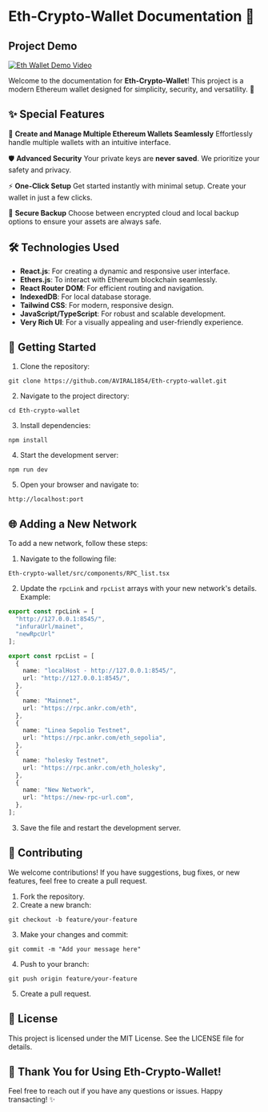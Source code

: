 # Eth-Crypto-Wallet Documentation 🌟

## Project Demo
[![Eth Wallet Demo Video](https://img.youtube.com/vi/FJocAayEz6M/0.jpg)](https://youtu.be/FJocAayEz6M?si=52-mWTyreMvh15LO)

Welcome to the documentation for **Eth-Crypto-Wallet**! This project is a modern Ethereum wallet designed for simplicity, security, and versatility. 🚀

## ✨ Special Features
🔑 **Create and Manage Multiple Ethereum Wallets Seamlessly**
Effortlessly handle multiple wallets with an intuitive interface.

🛡️ **Advanced Security**
Your private keys are **never saved**. We prioritize your safety and privacy.

⚡ **One-Click Setup**
Get started instantly with minimal setup. Create your wallet in just a few clicks.

📂 **Secure Backup**
Choose between encrypted cloud and local backup options to ensure your assets are always safe.

## 🛠️ Technologies Used
* **React.js**: For creating a dynamic and responsive user interface.
* **Ethers.js**: To interact with Ethereum blockchain seamlessly.
* **React Router DOM**: For efficient routing and navigation.
* **IndexedDB**: For local database storage.
* **Tailwind CSS**: For modern, responsive design.
* **JavaScript/TypeScript**: For robust and scalable development.
* **Very Rich UI**: For a visually appealing and user-friendly experience.

## 🚀 Getting Started
1. Clone the repository:
```
git clone https://github.com/AVIRAL1854/Eth-crypto-wallet.git
```

2. Navigate to the project directory:
```
cd Eth-crypto-wallet
```

3. Install dependencies:
```
npm install
```

4. Start the development server:
```
npm run dev
```

5. Open your browser and navigate to:
```
http://localhost:port
```

## 🌐 Adding a New Network
To add a new network, follow these steps:
1. Navigate to the following file:
```
Eth-crypto-wallet/src/components/RPC_list.tsx
```

2. Update the `rpcLink` and `rpcList` arrays with your new network's details. Example:
```typescript
export const rpcLink = [
  "http://127.0.0.1:8545/",
  "infuraUrl/mainet",
  "newRpcUrl"
];

export const rpcList = [
  {
    name: "localHost - http://127.0.0.1:8545/",
    url: "http://127.0.0.1:8545/",
  },
  {
    name: "Mainnet",
    url: "https://rpc.ankr.com/eth",
  },
  {
    name: "Linea Sepolio Testnet",
    url: "https://rpc.ankr.com/eth_sepolia",
  },
  {
    name: "holesky Testnet",
    url: "https://rpc.ankr.com/eth_holesky",
  },
  {
    name: "New Network",
    url: "https://new-rpc-url.com",
  },
];
```

3. Save the file and restart the development server.

## 🤝 Contributing
We welcome contributions! If you have suggestions, bug fixes, or new features, feel free to create a pull request.
1. Fork the repository.
2. Create a new branch:
```
git checkout -b feature/your-feature
```

3. Make your changes and commit:
```
git commit -m "Add your message here"
```

4. Push to your branch:
```
git push origin feature/your-feature
```

5. Create a pull request.

## 📜 License
This project is licensed under the MIT License. See the LICENSE file for details.

## 🎉 Thank You for Using Eth-Crypto-Wallet!
Feel free to reach out if you have any questions or issues. Happy transacting! ✨
